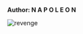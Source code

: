 <b>Author: N A P O L E O N</b><br>

![revenge](https://github.com/yuankong666/Ultimate-RAT-Collection/assets/128066597/15ec5fe5-d367-45e6-8af8-b85a8e649747)

